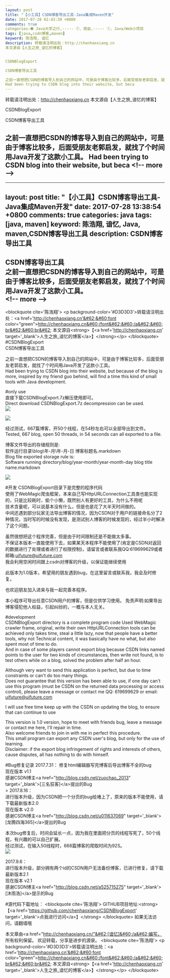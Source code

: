 ```yaml
---
layout: post
title: "【小工具】CSDN博客导出工具-Java集成Maven开发"
date: 2017-07-28 02:43:39 +0800
comments: true
categories:❷ Java大学之行,----- ⑦、爬虫,----- ①、Java/Web小项目
tags: [java,csdn博客,maven]
keyword: 陈浩翔, 谙忆
description: 转载请注明出处：http://chenhaoxiang.cn
本文源自【人生之旅_谙忆的博客】


CSDNBlogExport

CSDN博客导出工具

之前一直想把CSDN的博客导入到自己的网站中，可是由于博客比较多，后面受朋友老郭启发，就找了个时间用Java开发了这款小工具。 
Had been trying to CSDN blog into their website, but beca 
---
```



转载请注明出处：http://chenhaoxiang.cn
本文源自【人生之旅_谙忆的博客】


CSDNBlogExport

CSDN博客导出工具

之前一直想把CSDN的博客导入到自己的网站中，可是由于博客比较多，后面受朋友老郭启发，就找了个时间用Java开发了这款小工具。 
Had been trying to CSDN blog into their website, but beca
&#60;!-- more --&#62;
----------

---
layout: post
title: "【小工具】CSDN博客导出工具-Java集成Maven开发"
date: 2017-07-28 13:38:54 +0800
comments: true
categories: java
tags: [java, maven]
keyword: 陈浩翔, 谙忆, Java, maven,CSDN博客导出工具
description:  CSDN博客导出工具 
---

CSDN博客导出工具  
之前一直想把CSDN的博客导入到自己的网站中，可是由于博客比较多，后面受朋友老郭启发，就找了个时间用Java开发了这款小工具。  
&#60;!-- more --&#62;
----------

&#60;blockquote cite='陈浩翔'&#62;
&#60;p background-color='#D3D3D3'&#62;转载请注明出处：&#60;a href='http://chenhaoxiang.cn'&#62;&#60;font color="green"&#62;http://chenhaoxiang.cn&#60;/font&#62;&#60;/a&#62;&#60;br&#62;&#60;br&#62;
本文源自&#60;strong&#62;【&#60;a href='http://chenhaoxiang.cn' target='_blank'&#62;人生之旅_谙忆的博客&#60;/a&#62;】&#60;/strong&#62;&#60;/p&#62;
&#60;/blockquote&#62;
#CSDNBlogExport  
CSDN博客导出工具

之前一直想把CSDN的博客导入到自己的网站中，可是由于博客比较多，后面受朋友老郭启发，就找了个时间用Java开发了这款小工具。  
Had been trying to CSDN blog into their website, but because of the blog is more, inspired by my friend guo behind, will find a time this kind of small tools with Java development.  

#only use  
直接下载CSDNBlogExport.7z解压使用即可。   
Direct download CSDNBlogExport.7z decompression can be used.  
![](http://i.imgur.com/H5mMN3E.png)  

![](http://i.imgur.com/MBLoPTU.png)  

经过测试，667篇博客，开50个线程，在54秒左右可以全部导出到文件。  
Tested, 667 blog, open 50 threads, in 54 seconds can all exported to a file.
 
博客文件导出的存储规则是:  
软件运行目录\blog\年-月\年-月-日 博客标题名.markdown   
Blog file exported storage rule is:  
Software running directory/blog/year-month/year-month-day blog title name.markdown  

![](http://i.imgur.com/tWkpxob.png)  

#开发
CSDNBlogExport目录下是完整的程序代码  
使用了WebMagic爬虫框架，本来自己写HttpURLConnection工具类也能实现的，只是比较耗时，偷个小懒，既然别人有更好的工具，为什么不用呢  
技术含量呢，可以说基本没有什么，但是也是花了大半天时间做的。  
中间还遇到部分玩家无法导出博客的情况，因为CSDN对于用户的链接命名分了2种情况，当时写的时候没有发现，是测试别人博客的时候发现的，经过半小时解决了这个问题。  

虽然很想把这个程序完善，但是由于时间限制还是不能做太多事。  
不保证本版本一直能使用下去，如果某天本程序不能使用了(肯定是CSDN对返回的数据进行了处理或者进行了权限控制)，请留言或者联系我QQ:619699629或者邮箱:uifuture@uifuture.com  
我会利用空闲时间跟上csdn对博客的升级，以保证能继续使用  

此版本为1.0版本，希望用的朋友遇到bug，在这里留言或联系我，我会及时修复。

也欢迎朋友加入进来与我一起完善本程序。

本小程序可导出任意CSDN用户的博客，但是仅供学习使用。
免责声明:如果导出博客侵犯他人权益，引起纠纷的，一概与本人无关。


#development  
CSDNBlogExport directory is a complete program code
Used WebMagic crawler frame, original, write their own HttpURLConnection tools can be achieved only takes time, steal a little lazy, now that people have a better tools, why not
Technical content, it was basically have no what, but also spent most of time to do.   
And in case of some players cannot export blog because CSDN links named points to the user for two kinds of circumstances, then write not found, is to test others while on a blog, solved the problem after half an hour.
   
Although very want to send this application is perfect, but due to time constraints or can't do too many things.   
Does not guarantee that this version has been able to use, if one day can't use this program (must be CSDN on the returned data processing or access control), please leave a message or contact me QQ: 619699629 or email: uifuture@uifuture.com  

I will use free time keep up with the CSDN on updating the blog, to ensure that can continue to use  

This version is 1.0 version, hope to meet with friends bug, leave a message or contact me here, I'll repair in time.  
Also welcome friends to join in with me in perfect this procedure.  
This small program can export any CSDN user's blog, but only for the use of learning.  
Disclaimer: if the export blog infringement of rights and interests of others, cause disputes, all has nothing to do with himself.  

#Bug修复记录
2017.7.31：
修复html编辑器写完博客后导出博客不全的bug  
现在版本 v1.1  
感谢CSDN博主&#60;a href="http://blog.csdn.net/zuochao_2013" target='_blank'&#62;[三名狂客]&#60;/a&#62;提出的Bug  
&#62;
2017.8.16：  
进行版本升级，因为CSDN把一个分页的bug给堵上了，原来的版本不能使用，请下载最新版本2.0  
现在版本 v2.0    
感谢CSDN博主&#60;a href="http://blog.csdn.net/u011637069" target='_blank'&#62;[龙腾四海365]&#60;/a&#62;提出的Bug   
 
本次bug修复后，时间会延长一点，因为我在里面把分页的线程写死了，50个线程，有兴趣的可以自己扩展。  
经过测试，在输入50线程时，668篇博客的爬取时间为92S。  
![](http://i.imgur.com/XPP3svY.png)   

2017.9.6：  
进行版本升级，部分拥有两个id的CSDN用户无法备份博客，已进行修复，请下载最新版本2.1  
现在版本 v2.1    
感谢CSDN博主&#60;a href="http://blog.csdn.net/a525715275" target='_blank'&#62;[沐雨浩]&#60;/a&#62;提示的Bug   

#源代码下载地址：
&#60;blockquote cite='陈浩翔'&#62;
GITHUB项目地址:&#60;strong&#62;【&#60;a href='https://github.com/chenhaoxiang/CSDNBlogExport' target='_blank'&#62;点我进行访问&#60;/a&#62;】&#60;/strong&#62;
&#60;/blockquote&#62;
如果无法访问，请翻墙哦  


本文章由&#60;a href="http://chenhaoxiang.cn/"&#62;[谙忆]&#60;/a&#62;编写， 所有权利保留。 
欢迎转载，分享是进步的源泉。
&#60;blockquote cite='陈浩翔'&#62;
&#60;p background-color='#D3D3D3'&#62;转载请注明出处：&#60;a href='http://chenhaoxiang.cn'&#62;&#60;font color="green"&#62;http://chenhaoxiang.cn&#60;/font&#62;&#60;/a&#62;&#60;br&#62;&#60;br&#62;
本文源自&#60;strong&#62;【&#60;a href='http://chenhaoxiang.cn' target='_blank'&#62;人生之旅_谙忆的博客&#60;/a&#62;】&#60;/strong&#62;&#60;/p&#62;
&#60;/blockquote&#62;